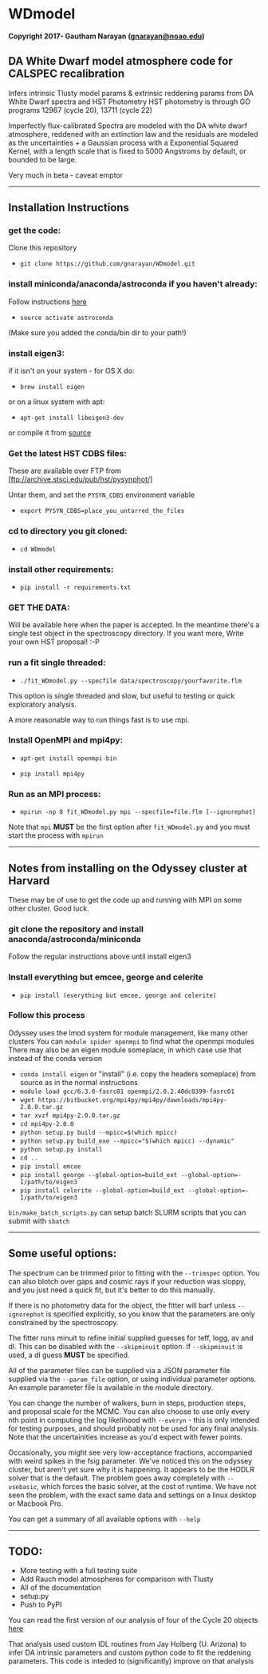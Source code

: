 # WDmodel

__Copyright 2017- Gautham Narayan (gnarayan@noao.edu)__

## DA White Dwarf model atmosphere code for CALSPEC recalibration

Infers intrinsic Tlusty model params & extrinsic reddening params from DA White
Dwarf spectra and HST Photometry HST photometry is through GO programs 12967
(cycle 20),  13711 (cycle 22)

Imperfectly flux-calibrated Spectra are modeled with the DA white dwarf
atmosphere, reddened with an extinction law and the residuals are modeled as
the uncertainties + a Gaussian process with a Exponential Squared Kernel, with
a length scale that is fixed to 5000 Angstroms by default, or bounded to be
large.

Very much in beta - caveat emptor

______

## Installation Instructions

### get the code:
Clone this repository

* `git clone https://github.com/gnarayan/WDmodel.git`

### install miniconda/anaconda/astroconda if you haven't already:
Follow instructions [here](https://astroconda.readthedocs.io/en/latest/)

* `source activate astroconda`

(Make sure you added the conda/bin dir to your path!)

### install eigen3:
if it isn't on your system - for OS X do:

* `brew install eigen`

or on a linux system with apt:

* `apt-get install libeigen3-dev`

or compile it from [source](http://eigen.tuxfamily.org/index.php?title=Main_Page)

### Get the latest HST CDBS files:
These are available over FTP from [ftp://archive.stsci.edu/pub/hst/pysynphot/]

Untar them, and set the `PYSYN_CDBS` environment variable

* `export PYSYN_CDBS=place_you_untarred_the_files`


### cd to directory you git cloned:
* `cd WDmodel`

### install other requirements:
* `pip install -r requirements.txt`

### GET THE DATA:
Will be available here when the paper is accepted. In the meantime there's a
single test object in the spectroscopy directory. If you want more, Write your
own HST proposal! :-P

### run a fit single threaded:
* `./fit_WDmodel.py --specfile data/spectroscopy/yourfavorite.flm`

This option is single threaded and slow, but useful to testing or quick
exploratory analysis.

A more reasonable way to run things fast is to use mpi.

### Install OpenMPI and mpi4py:
* `apt-get install openmpi-bin`

* `pip install mpi4py`


### Run as an MPI process:
* `mpirun -np 8 fit_WDmodel.py mpi --specfile=file.flm [--ignorephot]`

Note that `mpi` __MUST__ be the first option after `fit_WDmodel.py` and you
must start the process with `mpirun`

______

## Notes from installing on the Odyssey cluster at Harvard
These may be of use to get the code up and running with MPI on some other
cluster. Good luck. 

### git clone the repository and install anaconda/astroconda/miniconda
Follow the regular instructions above until install eigen3

### Install everything but emcee, george and celerite
* `pip install (everything but emcee, george and celerite)`

### Follow this process
Odyssey uses the lmod system for module management, like many other clusters
You can `module spider openmpi` to find what the openmpi modules
There may also be an eigen module someplace, in which case use that instead of
the conda version

* `conda install eigen` or "install" (i.e. copy the headers someplace) from
  source as in the normal instructions
* `module load gcc/6.3.0-fasrc01 openmpi/2.0.2.40dc0399-fasrc01`
* `wget https://bitbucket.org/mpi4py/mpi4py/downloads/mpi4py-2.0.0.tar.gz`
* `tar xvzf mpi4py-2.0.0.tar.gz`
* `cd mpi4py-2.0.0`
* `python setup.py build --mpicc=$(which mpicc)`
* `python setup.py build_exe --mpicc="$(which mpicc) --dynamic"`
* `python setup.py install`
* `cd ..`
* `pip install emcee`
* `pip install george --global-option=build_ext --global-option=-I/path/to/eigen3`
* `pip install celerite --global-option=build_ext --global-option=-I/path/to/eigen3`

`bin/make_batch_scripts.py` can setup batch SLURM scripts that you can submit with `sbatch`
______

## Some useful options:

The spectrum can be trimmed prior to fitting with the `--trimspec` option. You
can also blotch over gaps and cosmic rays if your reduction was sloppy, and you
just need a quick fit, but it's better to do this manually.

If there is no photometry data for the object, the fitter will barf unless
`--ignorephot` is specified explicitly, so you know that the parameters are
only constrained by the spectroscopy.

The fitter runs minuit to refine initial supplied guesses for teff, logg, av
and dl. This can be disabled with the `--skipminuit` option. If `--skipminuit` is
used, a dl guess __MUST__ be specified.

All of the parameter files can be supplied via a JSON parameter file supplied
via the `--param_file` option, or using individual parameter options. An example
parameter file is available in the module directory.

You can change the number of walkers, burn in steps, production steps, and
proposal scale for the MCMC. You can also choose to use only every nth point in
computing the log likelihood with `--everyn` - this is only intended for
testing purposes, and should probably not be used for any final analysis. Note
that the uncertainities increase as you'd expect with fewer points.

Occasionally, you might see very low-acceptance fractions, accompanied with
weird spikes in the fsig parameter. We've noticed this on the odyssey cluster,
but aren't yet sure why it is happening. It appears to be the HODLR solver that
is the default. The problem goes away completely with `--usebasic`, which forces
the basic solver, at the cost of runtime. We have not seen the problem, with
the exact same data and settings on a linux desktop or Macbook Pro.

You can get a summary of all available options with `--help`
______

## TODO:
* More testing with a full testing suite
* Add Rauch model atmospheres for comparison with Tlusty
* All of the documentation
* setup.py
* Push to PyPI


You can read the first version of our analysis of four of the Cycle 20 objects
[here](http://adsabs.harvard.edu/cgi-bin/bib_query?arXiv:1603.03825)

That analysis used custom IDL routines from Jay Holberg (U. Arizona) to infer
DA intrinsic parameters and custom python code to fit the reddening parameters.
This code is inteded to (significantly) improve on that analysis
